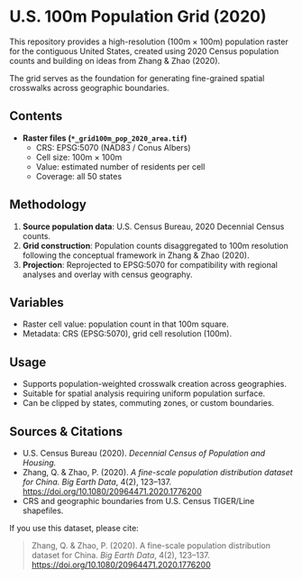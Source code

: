 # U.S. 100m Population Grid (2020)

This repository provides a high-resolution (100m × 100m) population raster for the contiguous United States, created using 2020 Census population counts and building on ideas from Zhang & Zhao (2020).  

The grid serves as the foundation for generating fine-grained spatial crosswalks across geographic boundaries.

## Contents
- **Raster files (`*_grid100m_pop_2020_area.tif`)**
  - CRS: EPSG:5070 (NAD83 / Conus Albers)
  - Cell size: 100m × 100m
  - Value: estimated number of residents per cell
  - Coverage: all 50 states

## Methodology
1. **Source population data**: U.S. Census Bureau, 2020 Decennial Census counts.  
2. **Grid construction**: Population counts disaggregated to 100m resolution following the conceptual framework in Zhang & Zhao (2020).  
3. **Projection**: Reprojected to EPSG:5070 for compatibility with regional analyses and overlay with census geography.

## Variables
- Raster cell value: population count in that 100m square.  
- Metadata: CRS (EPSG:5070), grid cell resolution (100m).

## Usage
- Supports population-weighted crosswalk creation across geographies.  
- Suitable for spatial analysis requiring uniform population surface.  
- Can be clipped by states, commuting zones, or custom boundaries.

## Sources & Citations
- U.S. Census Bureau (2020). *Decennial Census of Population and Housing.*  
- Zhang, Q. & Zhao, P. (2020). *A fine-scale population distribution dataset for China.* *Big Earth Data*, 4(2), 123–137. https://doi.org/10.1080/20964471.2020.1776200  
- CRS and geographic boundaries from U.S. Census TIGER/Line shapefiles.

If you use this dataset, please cite:
> Zhang, Q. & Zhao, P. (2020). A fine-scale population distribution dataset for China. *Big Earth Data*, 4(2), 123–137. https://doi.org/10.1080/20964471.2020.1776200
